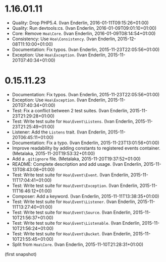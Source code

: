 # 1.16.01.11

  * Quality: Drop PHP5.4. (Ivan Enderlin, 2016-01-11T09:15:26+01:00)
  * Quality: Run devtools:cs. (Ivan Enderlin, 2016-01-09T09:01:10+01:00)
  * Core: Remove `Hoa\Core`. (Ivan Enderlin, 2016-01-09T08:14:54+01:00)
  * Consistency: Use `Hoa\Consistency`. (Ivan Enderlin, 2015-12-08T11:10:00+01:00)
  * Documentation: Fix typos. (Ivan Enderlin, 2015-11-23T22:05:56+01:00)
  * Exception: Use `Hoa\Exception`. (Ivan Enderlin, 2015-11-20T07:40:34+01:00)
# 0.15.11.23

  * Documentation: Fix typos. (Ivan Enderlin, 2015-11-23T22:05:56+01:00)
  * Exception: Use `Hoa\Exception`. (Ivan Enderlin, 2015-11-20T07:40:34+01:00)
  * Test: Fix a conflict between 2 test suites. (Ivan Enderlin, 2015-11-23T21:29:28+01:00)
  * Test: Write test suite for `Hoa\Event\Listens`. (Ivan Enderlin, 2015-11-23T21:25:49+01:00)
  * Listener: Add the `Listens` trait. (Ivan Enderlin, 2015-11-20T06:45:11+01:00)
  * Documentation: Fix a typo. (Ivan Enderlin, 2015-11-23T13:01:56+01:00)
  * Improve readability by adding constants to registered events container. (Metalaka, 2015-11-20T19:53:32+01:00)
  * Add a `.gitignore` file. (Metalaka, 2015-11-20T19:37:52+01:00)
  * README: Complete description and add usage. (Ivan Enderlin, 2015-11-13T08:43:08+01:00)
  * Test: Write test suite for `Hoa\Event\Event`. (Ivan Enderlin, 2015-11-11T17:04:41+01:00)
  * Test: Write test suite for `Hoa\Event\Exception`. (Ivan Enderlin, 2015-11-11T16:46:12+01:00)
  * Composer: Add a keyword. (Ivan Enderlin, 2015-11-11T13:38:35+01:00)
  * Test: Write test suite for `Hoa\Event\Listener`. (Ivan Enderlin, 2015-11-11T13:27:40+01:00)
  * Test: Write test suite for `Hoa\Event\Source`. (Ivan Enderlin, 2015-11-10T21:56:37+01:00)
  * Test: Write test suite for `Hoa\Event\Listenable`. (Ivan Enderlin, 2015-11-10T21:56:24+01:00)
  * Test: Write test suite for `Hoa\Event\Bucket`. (Ivan Enderlin, 2015-11-10T21:55:45+01:00)
  * Split from `Hoa\Core`. (Ivan Enderlin, 2015-11-10T21:28:31+01:00)

(first snapshot)
